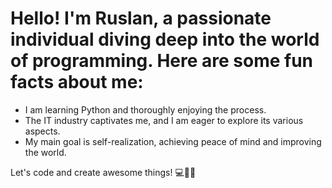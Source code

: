 # Hello! I'm Ruslan, a passionate individual diving deep into the world of programming. Here are some fun facts about me:

- I am learning Python and thoroughly enjoying the process.
- The IT industry captivates me, and I am eager to explore its various aspects.
- My main goal is self-realization, achieving peace of mind and improving the world.

Let's code and create awesome things! 💻🚀🔥

